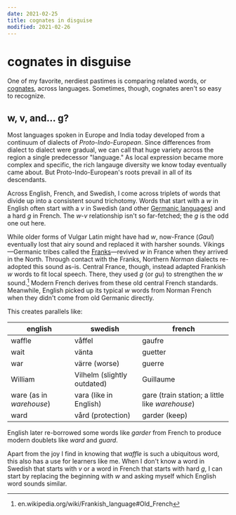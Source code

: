 ```yaml
---
date: 2021-02-25
title: cognates in disguise
modified: 2021-02-26
---
```


# cognates in disguise

One of my favorite, nerdiest pastimes is comparing related words, or [cognates](https://en.wikipedia.org/wiki/Cognate), across languages. Sometimes, though, cognates aren't so easy to recognize.

## w, v, and... g?

Most languages spoken in Europe and India today developed from a continuum of dialects of *Proto-Indo-European*. Since differences from dialect to dialect were gradual, we can call that huge variety across the region a single predecessor "language." As local expression became more complex and specific, the rich langauge diversity we know today eventually came about. But Proto-Indo-European's roots prevail in all of its descendants.

Across English, French, and Swedish, I come across triplets of words that divide up into a consistent sound trichotomy. Words that start with a *w* in English often start with a *v* in Swedish (and other [Germanic languages](https://en.wikipedia.org/wiki/Germanic_languages#Modern_status)) and a hard *g* in French. The *w*-*v* relationship isn't so far-fetched; the *g* is the odd one out here.

While older forms of Vulgar Latin might have had *w*, now-France (*Gaul*) eventually lost that airy sound and replaced it with harsher sounds. Vikings—Germanic tribes called the [Franks](https://en.wikipedia.org/wiki/Franks)—revived *w* in France when they arrived in the North. Through contact with the Franks, Northern *Norman* dialects re-adopted this sound as-is. Central France, though, instead adapted Frankish *w* words to fit local speech. There, they used *g* (or *gu*) to strengthen the *w* sound.[^1] Modern French derives from these old central French standards. Meanwhile, English picked up its typical *w* words from Norman French when they didn't come from old Germanic directly.

This creates parallels like:

| english                  | swedish                     | french                                          |
| ------------------------ | --------------------------- | ----------------------------------------------- |
| waffle                   | våffel                      | gaufre                                          |
| wait                     | vänta                       | guetter                                         |
| war                      | värre (worse)               | guerre                                          |
| William                  | Vilhelm (slightly outdated) | Guillaume                                       |
| ware (as in *warehouse*) | vara (like in English)      | gare (train station; a little like *warehouse*) |
| ward                     | vård (protection)           | garder (keep)                                   |

English later re-borrowed some words like *garder* from French to produce modern doublets like *ward* and *guard*.

Apart from the joy I find in knowing that *waffle* is such a ubiquitous word, this also has a use for learners like me. When I don't know a word in Swedish that starts with *v* or a word in French that starts with hard *g*, I can start by replacing the beginning with *w* and asking myself which English word sounds similar.

[^1]: en.wikipedia.org/wiki/Frankish_language#Old_French